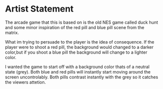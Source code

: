 # Artist Statement

The arcade game that this is based on is the old NES game called duck hunt and some minor inspiration of the red pill and blue pill scene from the matrix.

What im trying to persuade to the player is the idea of consequence. If the player were to shoot a red pill, the background would changed to a darker color,but if you shoot a blue pill the background will change to a lighter color.

I wanted the game to start off with a background color thats of a neutral state (grey). Both blue and red pills will instantly start moving around the screen uncontrolably. Both pills contrast instantly with the grey so it catches the viewers attetion.


